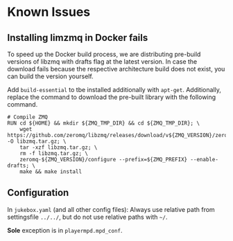 # Known Issues

## Installing limzmq in Docker fails

To speed up the Docker build process, we are distributing pre-build versions of libzmq with drafts flag at the latest version. In case the download fails because the respective architecture build does not exist, you can build the version yourself.

Add `build-essential` to tbe installed additionally with `apt-get`. Additionally, replace the command to download the pre-built library with the following command.

```
# Compile ZMQ
RUN cd ${HOME} && mkdir ${ZMQ_TMP_DIR} && cd ${ZMQ_TMP_DIR}; \
    wget https://github.com/zeromq/libzmq/releases/download/v${ZMQ_VERSION}/zeromq-${ZMQ_VERSION}.tar.gz -O libzmq.tar.gz; \
    tar -xzf libzmq.tar.gz; \
    rm -f libzmq.tar.gz; \
    zeromq-${ZMQ_VERSION}/configure --prefix=${ZMQ_PREFIX} --enable-drafts; \
    make && make install
```

## Configuration

In `jukebox.yaml` (and all other config files):
Always use relative path from settingsfile `../../`, but do not use relative paths with `~/`.

**Sole** exception is in `playermpd.mpd_conf`.
